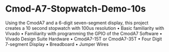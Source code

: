 # Cmod-A7-Stopwatch-Demo-10s
Using the CmodA7 and a 6-digit seven-segment display, this project creates a 10 second stopwatch with 100us resolution
•	Basic familiarity with Vivado
•	Familiarity with programming the GPIO of the CmodA7
Software
•	Vivado Design Suite
Hardware
•	CmodA7-15T or CmodA7-35T
•	Four Digit 7-segment Display
•	Breadboard
•	Jumper Wires
